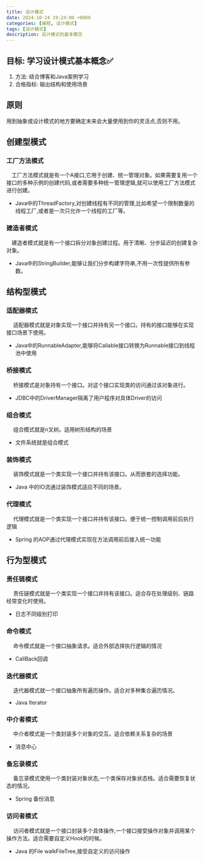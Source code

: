 ```yaml
---
title: 设计模式
date: 2024-10-24 19:24:00 +0800
categories: [编程, 设计模式]
tags: [设计模式] 
description: 设计模式的基本概念
---
```

## 目标: 学习设计模式基本概念✅ 
1) 方法:  结合博客和Java案例学习
2) 合格指标:  输出结构和使用场景

## 原则
用到抽象或设计模式的地方要确定未来会大量使用到你的灵活点,否则不用。

## 创建型模式

### 工厂方法模式

&emsp;工厂方法模式就是有一个A接口,它用于创建、统一管理对象。如果需要复用一个接口的多种示例的创建代码,或者需要多种统一管理逻辑,就可以使用工厂方法模式进行创建。  
- Java中的ThreadFactory,对创建线程有不同的管理,比如希望一个限制数量的线程工厂,或者是一次只允许一个线程的工厂等。

### 建造者模式

&emsp;建造者模式就是有一个接口拆分对象创建过程。用于清晰、分步延迟的创建复杂对象。
- Java中的StringBuilder,能够让我们分步构建字符串,不用一次性提供所有参数。

## 结构型模式

### 适配器模式

&emsp; 适配器模式就是对象实现一个接口并持有另一个接口。持有的接口能够在实现接口场景下使用。
- Java中的RunnableAdapter,能够将Callable接口转换为Runnable接口到线程池中使用

### 桥接模式

&emsp; 桥接模式是对象持有一个接口。对这个接口实现类的访问通过该对象进行。
- JDBC中的DriverManager隔离了用户程序对具体Driver的访问

### 组合模式

&emsp; 组合模式就是n叉树。适用树形结构的场景
- 文件系统就是组合模式

### 装饰模式

&emsp; 装饰模式就是一个类实现一个接口并持有该接口。从而嵌套的选择功能。
- Java 中的IO流通过装饰模式适应不同的场景。

### 代理模式

&emsp; 代理模式就是一个类实现一个接口并持有该接口。便于统一控制调用前后执行逻辑
- Spring 的AOP通过代理模式实现在方法调用前后接入统一功能

## 行为型模式

### 责任链模式

&emsp; 责任链模式就是一个类实现一个接口并持有该接口。适合存在处理级别、链路经常变化时使用。
- 日志不同级别打印

### 命令模式

&emsp; 命令模式就是一个接口抽象请求。适合外部选择执行逻辑的情况
- CallBack回调

### 迭代器模式

&emsp; 迭代器模式就一个接口抽象所有遍历操作。适合对多种集合遍历情况。
- Java Iterator

### 中介者模式
&emsp; 中介者模式是一个类封装多个对象的交互。适合依赖关系复杂的场景
- 消息中心

### 备忘录模式
&emsp; 备忘录模式使用一个类封装对象状态,一个类保存对象状态栈。适合需要恢复状态的情况。
- Spring 备份消息

### 访问者模式
&emsp; 访问者模式就是一个接口封装多个具体操作,一个接口接受操作对象并调用某个操作方法。适合需要自定义Hook的时候。
- Java 的File walkFileTree,接受自定义的访问操作

